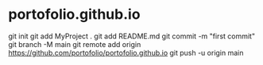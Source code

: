 # portofolio.github.io
git init
git add MyProject .
git add README.md
git commit -m "first commit"
git branch -M main
git remote add origin https://github.com/portofolio/portofolio.github.io
git push -u origin main
